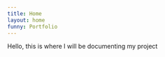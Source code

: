 ```yaml
---
title: Home
layout: home
funny: Portfolio
---
```




Hello, this is where I will be documenting my project

